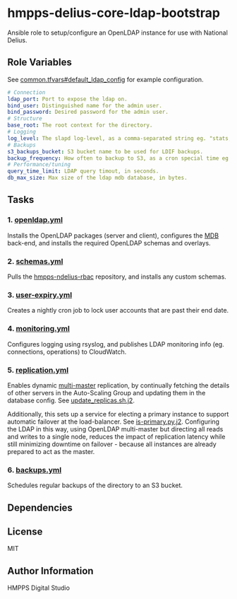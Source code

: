 hmpps-delius-core-ldap-bootstrap
=========

Ansible role to setup/configure an OpenLDAP instance for use with National Delius.


Role Variables
--------------
See [common.tfvars#default_ldap_config](https://github.com/ministryofjustice/hmpps-env-configs/blob/master/common/common.tfvars) for example configuration.

```yaml
# Connection
ldap_port: Port to expose the ldap on.
bind_user: Distinguished name for the admin user.
bind_password: Desired password for the admin user.
# Structure
base_root: The root context for the directory.
# Logging
log_level: The slapd log-level, as a comma-separated string eg. "stats,acl". See https://www.openldap.org/doc/admin24/slapdconfig.html#loglevel%20%3Clevel%3E
# Backups
s3_backups_bucket: S3 bucket name to be used for LDIF backups.
backup_frequency: How often to backup to S3, as a cron special time eg. hourly, daily, weekly.
# Performance/tuning
query_time_limit: LDAP query timout, in seconds.
db_max_size: Max size of the ldap mdb database, in bytes.
```

Tasks
-----
### 1. [openldap.yml](tasks/openldap.yml)
Installs the OpenLDAP packages (server and client), 
configures the [MDB](https://www.openldap.org/pub/hyc/mdb-paper.pdf) back-end,
and installs the required OpenLDAP schemas and overlays.

### 2. [schemas.yml](tasks/schemas.yml)
Pulls the [hmpps-ndelius-rbac](https://github.com/ministryofjustice/hmpps-ndelius-rbac) repository,
and installs any custom schemas.

### 3. [user-expiry.yml](tasks/user-expiry.yml)
Creates a nightly cron job to lock user accounts that are past their end date.

### 4. [monitoring.yml](tasks/monitoring.yml)
Configures logging using rsyslog, 
and publishes LDAP monitoring info (eg. connections, operations) to CloudWatch.

### 5. [replication.yml](tasks/replication.yml)
Enables dynamic [multi-master](https://www.openldap.org/doc/admin24/replication.html#N-Way%20Multi-Master%20replication) replication, 
by continually fetching the details of other servers in the Auto-Scaling Group and updating them in the database config.
See [update_replicas.sh.j2](templates/update_replicas.sh.j2).

Additionally, this sets up a service for electing a primary instance to support automatic failover at the load-balancer.
See [is-primary.py.j2](templates/is-primary.py.j2).
Configuring the LDAP in this way, using OpenLDAP multi-master but directing all reads and writes to a single node, 
reduces the impact of replication latency while still minimizing downtime on failover - because all instances are already prepared to act as the master.

### 6. [backups.yml](tasks/backups.yml)
Schedules regular backups of the directory to an S3 bucket.

Dependencies
------------


License
-------

MIT

Author Information
------------------

HMPPS Digital Studio
